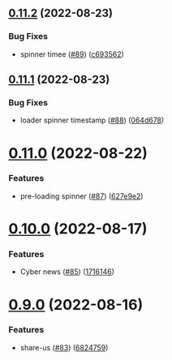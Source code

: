 ## [0.11.2](https://github.com/thecyberworld/thecyberhub.org/compare/v0.11.1...v0.11.2) (2022-08-23)


### Bug Fixes

* spinner timee ([#89](https://github.com/thecyberworld/thecyberhub.org/issues/89)) ([c693562](https://github.com/thecyberworld/thecyberhub.org/commit/c693562e65b8becbdc55012242a9d8e93827dab2))



## [0.11.1](https://github.com/thecyberworld/thecyberhub.org/compare/v0.11.0...v0.11.1) (2022-08-23)


### Bug Fixes

* loader spinner timestamp ([#88](https://github.com/thecyberworld/thecyberhub.org/issues/88)) ([064d678](https://github.com/thecyberworld/thecyberhub.org/commit/064d678a74bfdf2af244630f09b809a7cce9a849))



# [0.11.0](https://github.com/thecyberworld/thecyberhub.org/compare/v0.10.0...v0.11.0) (2022-08-22)


### Features

* pre-loading spinner ([#87](https://github.com/thecyberworld/thecyberhub.org/issues/87)) ([627e9e2](https://github.com/thecyberworld/thecyberhub.org/commit/627e9e2601c8f809a0c78a09315e8125338f0d49))



# [0.10.0](https://github.com/thecyberworld/thecyberhub.org/compare/v0.9.0...v0.10.0) (2022-08-17)


### Features

* Cyber news ([#85](https://github.com/thecyberworld/thecyberhub.org/issues/85)) ([1716146](https://github.com/thecyberworld/thecyberhub.org/commit/1716146b5bed7e1ae88f14ddcf16b4f439c58af3))



# [0.9.0](https://github.com/thecyberworld/thecyberhub.org/compare/v0.8.0...v0.9.0) (2022-08-16)


### Features

* share-us ([#83](https://github.com/thecyberworld/thecyberhub.org/issues/83)) ([6824759](https://github.com/thecyberworld/thecyberhub.org/commit/6824759bdca612033793cd26b57bc8ee74055609))



